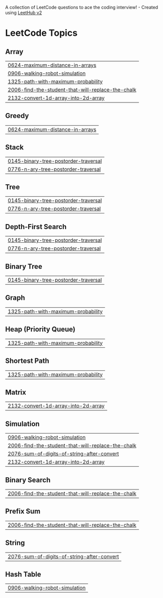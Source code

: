 A collection of LeetCode questions to ace the coding interview! - Created using [LeetHub v2](https://github.com/arunbhardwaj/LeetHub-2.0)
<!---LeetCode Topics Start-->
# LeetCode Topics
## Array
|  |
| ------- |
| [0624-maximum-distance-in-arrays](https://github.com/Kunal-5402/Problem-Solving/tree/master/0624-maximum-distance-in-arrays) |
| [0906-walking-robot-simulation](https://github.com/Kunal-5402/Problem-Solving/tree/master/0906-walking-robot-simulation) |
| [1325-path-with-maximum-probability](https://github.com/Kunal-5402/Problem-Solving/tree/master/1325-path-with-maximum-probability) |
| [2006-find-the-student-that-will-replace-the-chalk](https://github.com/Kunal-5402/Problem-Solving/tree/master/2006-find-the-student-that-will-replace-the-chalk) |
| [2132-convert-1d-array-into-2d-array](https://github.com/Kunal-5402/Problem-Solving/tree/master/2132-convert-1d-array-into-2d-array) |
## Greedy
|  |
| ------- |
| [0624-maximum-distance-in-arrays](https://github.com/Kunal-5402/Problem-Solving/tree/master/0624-maximum-distance-in-arrays) |
## Stack
|  |
| ------- |
| [0145-binary-tree-postorder-traversal](https://github.com/Kunal-5402/Problem-Solving/tree/master/0145-binary-tree-postorder-traversal) |
| [0776-n-ary-tree-postorder-traversal](https://github.com/Kunal-5402/Problem-Solving/tree/master/0776-n-ary-tree-postorder-traversal) |
## Tree
|  |
| ------- |
| [0145-binary-tree-postorder-traversal](https://github.com/Kunal-5402/Problem-Solving/tree/master/0145-binary-tree-postorder-traversal) |
| [0776-n-ary-tree-postorder-traversal](https://github.com/Kunal-5402/Problem-Solving/tree/master/0776-n-ary-tree-postorder-traversal) |
## Depth-First Search
|  |
| ------- |
| [0145-binary-tree-postorder-traversal](https://github.com/Kunal-5402/Problem-Solving/tree/master/0145-binary-tree-postorder-traversal) |
| [0776-n-ary-tree-postorder-traversal](https://github.com/Kunal-5402/Problem-Solving/tree/master/0776-n-ary-tree-postorder-traversal) |
## Binary Tree
|  |
| ------- |
| [0145-binary-tree-postorder-traversal](https://github.com/Kunal-5402/Problem-Solving/tree/master/0145-binary-tree-postorder-traversal) |
## Graph
|  |
| ------- |
| [1325-path-with-maximum-probability](https://github.com/Kunal-5402/Problem-Solving/tree/master/1325-path-with-maximum-probability) |
## Heap (Priority Queue)
|  |
| ------- |
| [1325-path-with-maximum-probability](https://github.com/Kunal-5402/Problem-Solving/tree/master/1325-path-with-maximum-probability) |
## Shortest Path
|  |
| ------- |
| [1325-path-with-maximum-probability](https://github.com/Kunal-5402/Problem-Solving/tree/master/1325-path-with-maximum-probability) |
## Matrix
|  |
| ------- |
| [2132-convert-1d-array-into-2d-array](https://github.com/Kunal-5402/Problem-Solving/tree/master/2132-convert-1d-array-into-2d-array) |
## Simulation
|  |
| ------- |
| [0906-walking-robot-simulation](https://github.com/Kunal-5402/Problem-Solving/tree/master/0906-walking-robot-simulation) |
| [2006-find-the-student-that-will-replace-the-chalk](https://github.com/Kunal-5402/Problem-Solving/tree/master/2006-find-the-student-that-will-replace-the-chalk) |
| [2076-sum-of-digits-of-string-after-convert](https://github.com/Kunal-5402/Problem-Solving/tree/master/2076-sum-of-digits-of-string-after-convert) |
| [2132-convert-1d-array-into-2d-array](https://github.com/Kunal-5402/Problem-Solving/tree/master/2132-convert-1d-array-into-2d-array) |
## Binary Search
|  |
| ------- |
| [2006-find-the-student-that-will-replace-the-chalk](https://github.com/Kunal-5402/Problem-Solving/tree/master/2006-find-the-student-that-will-replace-the-chalk) |
## Prefix Sum
|  |
| ------- |
| [2006-find-the-student-that-will-replace-the-chalk](https://github.com/Kunal-5402/Problem-Solving/tree/master/2006-find-the-student-that-will-replace-the-chalk) |
## String
|  |
| ------- |
| [2076-sum-of-digits-of-string-after-convert](https://github.com/Kunal-5402/Problem-Solving/tree/master/2076-sum-of-digits-of-string-after-convert) |
## Hash Table
|  |
| ------- |
| [0906-walking-robot-simulation](https://github.com/Kunal-5402/Problem-Solving/tree/master/0906-walking-robot-simulation) |
<!---LeetCode Topics End-->